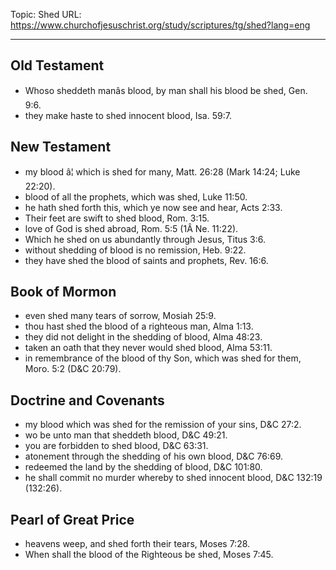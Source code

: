 Topic: Shed
URL: https://www.churchofjesuschrist.org/study/scriptures/tg/shed?lang=eng

---

## Old Testament

- Whoso sheddeth manâs blood, by man shall his blood be shed, Gen. 9:6.
- they make haste to shed innocent blood, Isa. 59:7.

## New Testament

- my blood â¦ which is shed for many, Matt. 26:28 (Mark 14:24; Luke 22:20).
- blood of all the prophets, which was shed, Luke 11:50.
- he hath shed forth this, which ye now see and hear, Acts 2:33.
- Their feet are swift to shed blood, Rom. 3:15.
- love of God is shed abroad, Rom. 5:5 (1Â Ne. 11:22).
- Which he shed on us abundantly through Jesus, Titus 3:6.
- without shedding of blood is no remission, Heb. 9:22.
- they have shed the blood of saints and prophets, Rev. 16:6.

## Book of Mormon

- even shed many tears of sorrow, Mosiah 25:9.
- thou hast shed the blood of a righteous man, Alma 1:13.
- they did not delight in the shedding of blood, Alma 48:23.
- taken an oath that they never would shed blood, Alma 53:11.
- in remembrance of the blood of thy Son, which was shed for them, Moro. 5:2 (D&C 20:79).

## Doctrine and Covenants

- my blood which was shed for the remission of your sins, D&C 27:2.
- wo be unto man that sheddeth blood, D&C 49:21.
- you are forbidden to shed blood, D&C 63:31.
- atonement through the shedding of his own blood, D&C 76:69.
- redeemed the land by the shedding of blood, D&C 101:80.
- he shall commit no murder whereby to shed innocent blood, D&C 132:19 (132:26).

## Pearl of Great Price

- heavens weep, and shed forth their tears, Moses 7:28.
- When shall the blood of the Righteous be shed, Moses 7:45.

